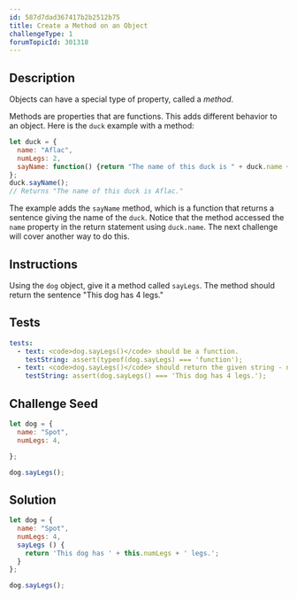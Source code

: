 ```yaml
---
id: 587d7dad367417b2b2512b75
title: Create a Method on an Object
challengeType: 1
forumTopicId: 301318
---
```


## Description

<section id='description'>

Objects can have a special type of property, called a <dfn>method</dfn>.

Methods are properties that are functions. This adds different behavior to an object. Here is the `duck` example with a method:

```js
let duck = {
  name: "Aflac",
  numLegs: 2,
  sayName: function() {return "The name of this duck is " + duck.name + ".";}
};
duck.sayName();
// Returns "The name of this duck is Aflac."
```

The example adds the `sayName` method, which is a function that returns a sentence giving the name of the `duck`. Notice that the method accessed the `name` property in the return statement using `duck.name`. The next challenge will cover another way to do this.

</section>

## Instructions

<section id='instructions'>

Using the `dog` object, give it a method called `sayLegs`. The method should return the sentence "This dog has 4 legs."

</section>

## Tests

<section id='tests'>

```yml
tests:
  - text: <code>dog.sayLegs()</code> should be a function.
    testString: assert(typeof(dog.sayLegs) === 'function');
  - text: <code>dog.sayLegs()</code> should return the given string - note that punctuation and spacing matter.
    testString: assert(dog.sayLegs() === 'This dog has 4 legs.');

```

</section>

## Challenge Seed

<section id='challengeSeed'>

<div id='js-seed'>

```js
let dog = {
  name: "Spot",
  numLegs: 4,

};

dog.sayLegs();
```

</div>

</section>

## Solution

<section id='solution'>

```js
let dog = {
  name: "Spot",
  numLegs: 4,
  sayLegs () {
    return 'This dog has ' + this.numLegs + ' legs.';
  }
};

dog.sayLegs();
```

</section>
